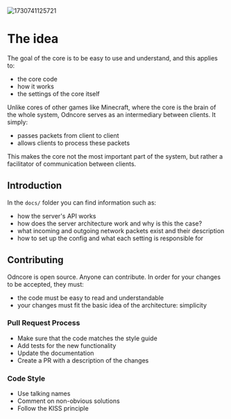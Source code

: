 ![1730741125721](https://github.com/user-attachments/assets/be5e55ca-c7f4-41f7-9e13-717e094add34)
# The idea
The goal of the core is to be easy to use and understand, and this applies to:
- the core code
- how it works
- the settings of the core itself

Unlike cores of other games like Minecraft, where the core is the brain of the whole system, Odncore serves as an intermediary between clients. It simply:
- passes packets from client to client
- allows clients to process these packets

This makes the core not the most important part of the system, but rather a facilitator of communication between clients.

## Introduction
In the `docs/` folder you can find information such as:
- how the server's API works
- how does the server architecture work and why is this the case?
- what incoming and outgoing network packets exist and their description
- how to set up the config and what each setting is responsible for

## Contributing
Odncore is open source. Anyone can contribute. In order for your changes to be accepted, they must:
- the code must be easy to read and understandable
- your changes must fit the basic idea of the architecture: simplicity

### Pull Request Process
- Make sure that the code matches the style guide
- Add tests for the new functionality
- Update the documentation
- Create a PR with a description of the changes

### Code Style
- Use talking names
- Comment on non-obvious solutions
- Follow the KISS principle
